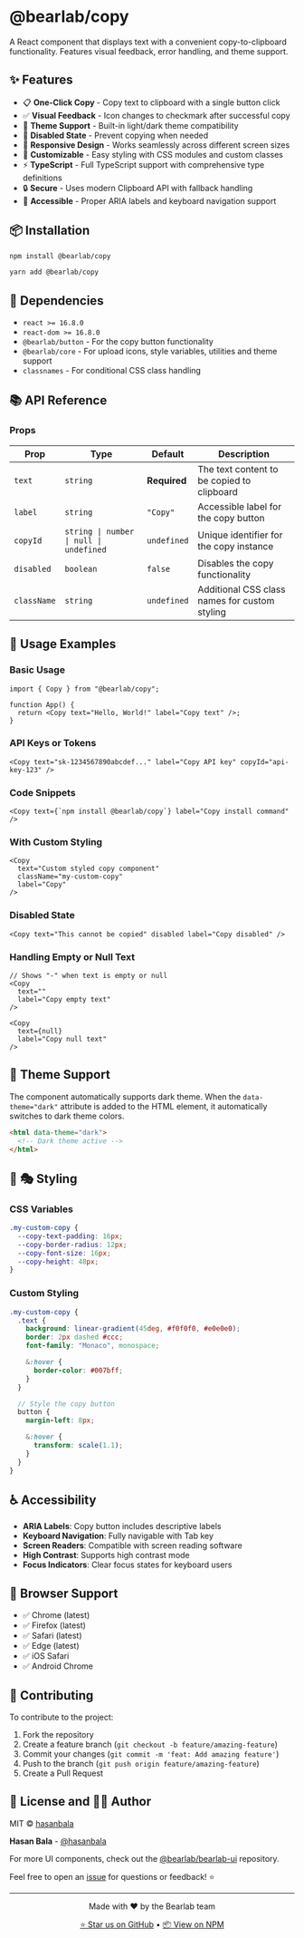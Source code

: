 # @bearlab/copy

A React component that displays text with a convenient copy-to-clipboard functionality. Features visual feedback, error handling, and theme support.

## ✨ Features

- 📋 **One-Click Copy** - Copy text to clipboard with a single button click
- ✅ **Visual Feedback** - Icon changes to checkmark after successful copy
- 🎨 **Theme Support** - Built-in light/dark theme compatibility
- 🚫 **Disabled State** - Prevent copying when needed
- 📱 **Responsive Design** - Works seamlessly across different screen sizes
- 🔧 **Customizable** - Easy styling with CSS modules and custom classes
- ⚡ **TypeScript** - Full TypeScript support with comprehensive type definitions
- 🔒 **Secure** - Uses modern Clipboard API with fallback handling
- 💬 **Accessible** - Proper ARIA labels and keyboard navigation support

## 📦 Installation

```bash
npm install @bearlab/copy
```

```bash
yarn add @bearlab/copy
```

## 🔗 Dependencies

- `react >= 16.8.0`
- `react-dom >= 16.8.0`
- `@bearlab/button` - For the copy button functionality
- `@bearlab/core` - For upload icons, style variables, utilities and theme support
- `classnames` - For conditional CSS class handling

## 📚 API Reference

### Props

| Prop        | Type                                    | Default      | Description                                   |
| ----------- | --------------------------------------- | ------------ | --------------------------------------------- |
| `text`      | `string`                                | **Required** | The text content to be copied to clipboard    |
| `label`     | `string`                                | `"Copy"`     | Accessible label for the copy button          |
| `copyId`    | `string \| number \| null \| undefined` | `undefined`  | Unique identifier for the copy instance       |
| `disabled`  | `boolean`                               | `false`      | Disables the copy functionality               |
| `className` | `string`                                | `undefined`  | Additional CSS class names for custom styling |

## 🎯 Usage Examples

### Basic Usage

```tsx
import { Copy } from "@bearlab/copy";

function App() {
  return <Copy text="Hello, World!" label="Copy text" />;
}
```

### API Keys or Tokens

```tsx
<Copy text="sk-1234567890abcdef..." label="Copy API key" copyId="api-key-123" />
```

### Code Snippets

```tsx
<Copy text={`npm install @bearlab/copy`} label="Copy install command" />
```

### With Custom Styling

```tsx
<Copy
  text="Custom styled copy component"
  className="my-custom-copy"
  label="Copy"
/>
```

### Disabled State

```tsx
<Copy text="This cannot be copied" disabled label="Copy disabled" />
```

### Handling Empty or Null Text

```tsx
// Shows "-" when text is empty or null
<Copy
  text=""
  label="Copy empty text"
/>

<Copy
  text={null}
  label="Copy null text"
/>
```

## 🌙 Theme Support

The component automatically supports dark theme. When the `data-theme="dark"` attribute is added to the HTML element, it automatically switches to dark theme colors.

```html
<html data-theme="dark">
  <!-- Dark theme active -->
</html>
```

## 🎨 🎭 Styling

### CSS Variables

```css
.my-custom-copy {
  --copy-text-padding: 16px;
  --copy-border-radius: 12px;
  --copy-font-size: 16px;
  --copy-height: 48px;
}
```

### Custom Styling

```scss
.my-custom-copy {
  .text {
    background: linear-gradient(45deg, #f0f0f0, #e0e0e0);
    border: 2px dashed #ccc;
    font-family: "Monaco", monospace;

    &:hover {
      border-color: #007bff;
    }
  }

  // Style the copy button
  button {
    margin-left: 8px;

    &:hover {
      transform: scale(1.1);
    }
  }
}
```

## ♿ Accessibility

- **ARIA Labels**: Copy button includes descriptive labels
- **Keyboard Navigation**: Fully navigable with Tab key
- **Screen Readers**: Compatible with screen reading software
- **High Contrast**: Supports high contrast mode
- **Focus Indicators**: Clear focus states for keyboard users

## 🛜 Browser Support

- ✅ Chrome (latest)
- ✅ Firefox (latest)
- ✅ Safari (latest)
- ✅ Edge (latest)
- ✅ iOS Safari
- ✅ Android Chrome

## 🤝 Contributing

To contribute to the project:

1. Fork the repository
2. Create a feature branch (`git checkout -b feature/amazing-feature`)
3. Commit your changes (`git commit -m 'feat: Add amazing feature'`)
4. Push to the branch (`git push origin feature/amazing-feature`)
5. Create a Pull Request

## 📄 License and 👨‍💻 Author

MIT © [hasanbala](https://github.com/hasanbala)

**Hasan Bala** - [@hasanbala](https://github.com/hasanbala)

For more UI components, check out the [@bearlab/bearlab-ui](https://github.com/hasanbala/bearlab-ui) repository.

Feel free to open an [issue](https://github.com/hasanbala/bearlab-ui/issues) for questions or feedback! ⭐

---

<div align="center">
  <p>Made with ❤️ by the Bearlab team</p>
  <p>
    <a href="https://github.com/hasanbala/bearlab-ui">⭐ Star us on GitHub</a> •
    <a href="https://www.npmjs.com/package/@bearlab/copy">📦 View on NPM</a>
  </p>
</div>
